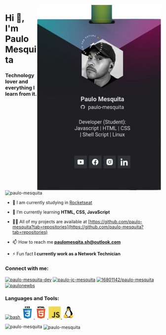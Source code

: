 
<a href="https://raw.githubusercontent.com/paulo-mesquita/paulo-mesquita/master/badge-pauloMesquita.png" target="blank"><img align="right" height="600" width="400" src="https://raw.githubusercontent.com/paulo-mesquita/paulo-mesquita/master/badge-pauloMesquita.png" alt="badge" /></a>

<h1 align="left">Hi 👋, I'm Paulo Mesquita</h1>
<h3 align="left">Technology lover and everything I learn from it.</h3>

<p align="left"> <img src="https://komarev.com/ghpvc/?username=paulo-mesquita&label=Profile%20views&color=0e75b6&style=flat" alt="paulo-mesquita" /> </p>

- 🔭 I am currently studying in [Rocketseat](https://app.rocketseat.com.br/me/paulo-mesquita)

- 🌱 I’m currently learning **HTML, CSS, JavaScript**

- 👨‍💻 All of my projects are available at [https://github.com/paulo-mesquita?tab=repositories](https://github.com/paulo-mesquita?tab=repositories)

- 📫 How to reach me **paulomesqita.sh@outlook.com**

- ⚡ Fun fact **I currently work as a Network Technician**

<h3 align="left">Connect with me:</h3>
<p align="left">
<a href="https://codepen.io/paulo-mesquita-dev" target="blank"><img align="center" src="https://raw.githubusercontent.com/rahuldkjain/github-profile-readme-generator/master/src/images/icons/Social/codepen.svg" alt="paulo-mesquita-dev" height="30" width="40" /></a>
<a href="https://linkedin.com/in/paulo-jc-mesquita" target="blank"><img align="center" src="https://raw.githubusercontent.com/rahuldkjain/github-profile-readme-generator/master/src/images/icons/Social/linked-in-alt.svg" alt="paulo-jc-mesquita" height="30" width="40" /></a>
<a href="https://stackoverflow.com/users/16801142/paulo-mesquita" target="blank"><img align="center" src="https://raw.githubusercontent.com/rahuldkjain/github-profile-readme-generator/master/src/images/icons/Social/stack-overflow.svg" alt="16801142/paulo-mesquita" height="30" width="40" /></a>
<a href="https://instagram.com/paulonewbs" target="blank"><img align="center" src="https://raw.githubusercontent.com/rahuldkjain/github-profile-readme-generator/master/src/images/icons/Social/instagram.svg" alt="paulonewbs" height="30" width="40" /></a>
</p>

<h3 align="left">Languages and Tools:</h3>
<p align="left"> <a href="https://www.gnu.org/software/bash/" target="_blank"> <img src="https://www.vectorlogo.zone/logos/gnu_bash/gnu_bash-icon.svg" alt="bash" width="40" height="40"/> </a> <a href="https://www.w3schools.com/css/" target="_blank"> <img src="https://raw.githubusercontent.com/devicons/devicon/master/icons/css3/css3-original-wordmark.svg" alt="css3" width="40" height="40"/> </a> <a href="https://www.w3.org/html/" target="_blank"> <img src="https://raw.githubusercontent.com/devicons/devicon/master/icons/html5/html5-original-wordmark.svg" alt="html5" width="40" height="40"/> </a> <a href="https://developer.mozilla.org/en-US/docs/Web/JavaScript" target="_blank"> <img src="https://raw.githubusercontent.com/devicons/devicon/master/icons/javascript/javascript-original.svg" alt="javascript" width="40" height="40"/> </a> <a href="https://www.linux.org/" target="_blank"> <img src="https://raw.githubusercontent.com/devicons/devicon/master/icons/linux/linux-original.svg" alt="linux" width="40" height="40"/> </a> </p>

<p><img align="left" src="https://github-readme-stats.vercel.app/api/top-langs?username=paulo-mesquita&show_icons=true&locale=en&layout=compact" alt="paulo-mesquita" /></p>

<p>&nbsp;<img align="center" src="https://github-readme-stats.vercel.app/api?username=paulo-mesquita&show_icons=true&locale=en" alt="paulo-mesquita" /></p>
